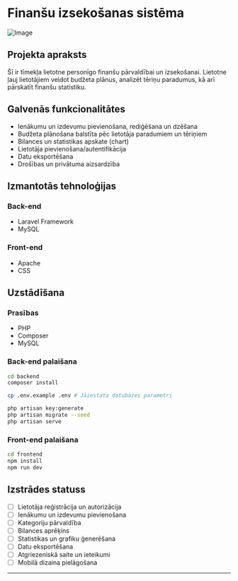 # Finanšu izsekošanas sistēma

![Image](https://github.com/user-attachments/assets/baa6fd61-80a4-4597-ae7c-a9290d53ba10)

## Projekta apraksts

Šī ir tīmekļa lietotne personīgo finanšu pārvaldībai un izsekošanai. Lietotne ļauj lietotājiem veidot budžeta plānus, analizēt tēriņu paradumus, kā arī pārskatīt finanšu statistiku.

## Galvenās funkcionalitātes

- Ienākumu un izdevumu pievienošana, rediģēšana un dzēšana
- Budžeta plānošana balstīta pēc lietotāja paradumiem un tēriņiem
- Bilances un statistikas apskate (chart)
- Lietotāja pievienošana/autentifikācija
- Datu eksportēšana
- Drošības un privātuma aizsardzība

## Izmantotās tehnoloģijas

### Back-end

- Laravel Framework
- MySQL

### Front-end

- Apache
- CSS

## Uzstādīšana

### Prasības
- PHP
- Composer
- MySQL

### Back-end palaišana

```bash
cd backend
composer install

cp .env.example .env # Jāiestata datubāzes parametri

php artisan key:generate
php artisan migrate --seed
php artisan serve
```

### Front-end palaišana

```bash
cd frontend
npm install
npm run dev
```

## Izstrādes statuss

- [ ] Lietotāja reģistrācija un autorizācija
- [ ] Ienākumu un izdevumu pievienošana
- [ ] Kategoriju pārvaldība
- [ ] Bilances aprēķins
- [ ] Statistikas un grafiku ģenerēšana
- [ ] Datu eksportēšana
- [ ] Atgriezeniskā saite un ieteikumi
- [ ] Mobilā dizaina pielāgošana

---
